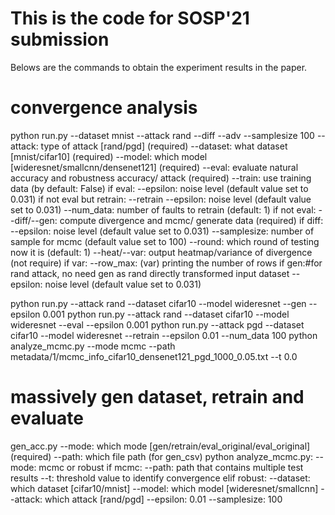 # This is the code for SOSP'21 submission
Belows are the commands to obtain the experiment results in the paper.

# convergence analysis
python run.py --dataset mnist --attack rand --diff --adv --samplesize 100
--attack: type of attack [rand/pgd] (required)
--dataset: what dataset [mnist/cifar10] (required)
--model: which model [wideresnet/smallcnn/densenet121] (required)
--eval: evaluate natural accuracy and robustness accuracy/ attack (required)
--train: use training data (by default: False)
if eval:
    --epsilon: noise level (default value set to 0.031)
if not eval but retrain: --retrain
    --epsilon: noise level (default value set to 0.031)
    --num_data: number of faults to retrain (default: 1)
if not eval:
    --diff/--gen: compute divergence and mcmc/ generate data (required)
    if diff:
        --epsilon: noise level (default value set to 0.031)
        --samplesize: number of sample for mcmc (default value set to 100)
        --round: which round of testing now it is (default: 1)
        --heat/--var: output heatmap/variance of divergence (not require)
            if var:
            --row_max: (var) printing the number of rows
    if gen:#for rand attack, no need gen as rand directly transformed input dataset
        --epsilon: noise level (default value set to 0.031)

python run.py --attack rand --dataset cifar10 --model wideresnet --gen --epsilon 0.001
python run.py --attack rand --dataset cifar10 --model wideresnet --eval --epsilon 0.001
python run.py --attack pgd --dataset cifar10 --model wideresnet --retrain --epsilon 0.01 --num_data 100
python analyze_mcmc.py --mode mcmc --path metadata/1/mcmc_info_cifar10_densenet121_pgd_1000_0.05.txt --t 0.0

# massively gen dataset, retrain and evaluate
gen_acc.py 
--mode: which mode [gen/retrain/eval_original/eval_original] (required)
--path: which file path (for gen_csv)
python analyze_mcmc.py:
--mode: mcmc or robust
if mcmc:
    --path: path that contains multiple test results
    --t: threshold value to identify convergence
elif robust:
    --dataset: which dataset [cifar10/mnist]
    --model: which model [wideresnet/smallcnn]
    --attack: which attack [rand/pgd]
    --epsilon: 0.01
    --samplesize: 100

